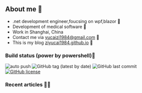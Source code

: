 ﻿
<!--
09/21/2021 11:09:18(UTC)
-->
## About me 🚩
- .net development engineer,foucsing on wpf,blazor 🎨
- Development of medical software 💊
- Work in Shanghai, China 
- Contact me via yucaizi1984@gmail.com 📧
- This is my blog [ziyucai1984.github.io](https://ziyucai1984.github.io/) 🐌

### Build status (power by powershell)🚀

![auto push](https://github.com/ZiYuCai1984/ZiYuCai1984.Internal/workflows/auto%20push/badge.svg?branch=master) ![GitHub tag (latest by date)](https://img.shields.io/github/v/tag/ZiYuCai1984/ZiYuCai1984) ![GitHub last commit](https://img.shields.io/github/last-commit/ZiYuCai1984/ZiYuCai1984) [![GitHub license](https://img.shields.io/github/license/ZiYuCai1984/ZiYuCai1984)](https://github.com/ZiYuCai1984/ZiYuCai1984)
### Recent articles ✍🏽



